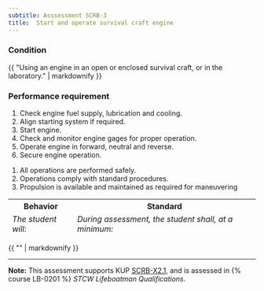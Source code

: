 ```yaml
---
subtitle: Asssessment SCRB-3
title:  Start and operate survival craft engine
---
```




### Condition

{{ "Using an engine in an open or enclosed survival craft, or in the laboratory." | markdownify }}

### Performance requirement 

<table width='100%' class='Guidelines'>
 <thead>
 <tr>
     <th class='thirty'>Behavior</th>
     <th class='seventy'>Standard</th>
 </tr>
 <tr>
     <td><em>The student will:</em></td>
     <td><em>During assessment, the student shall, at a minimum:</em></td>
 </tr>
 </thead>
 <tbody>


<!--rowstart-->

1.  Check engine fuel supply, lubrication and cooling.
2.  Align starting system if required.
3.  Start engine.
4.  Check and monitor engine gages for proper operation.
5.  Operate engine in forward, neutral and reverse.
6.  Secure engine operation.

<!--cellbreak-->

1. All operations are performed safely.
2. Operations comply with standard procedures.
3.  Propulsion is available and maintained as required for maneuvering

<!--rowend-->


 </tbody>
 </table>

{{ "" | markdownify }}


*****

**Note:** This assessment supports KUP [SCRB-X2.1]({{site.baseurl}}/tables/621.html#SCRB-X2.1), and is assessed in  {% course  LB-0201 %}  *STCW Lifeboatman Qualifications*. 

